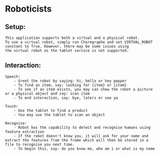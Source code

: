 # Roboticists


## Setup:
    This application supports both a virtual and a physical robot. 
    To use a virtual robot, simply run Choregraphe and set VIRTUAL_ROBOT constant to True. However, there may be some issues using 
    the virtual robot as the tablet service is not supported.
    
## Interaction:
    Speech:
        - Greet the robot by saying: hi, hello or hey pepper
        - To find an item, say: looking for {item} or {item}
        - To see if an item exists, you may can show the robot a picture or a physical object and say: scan item
        - To end interaction, say: bye, laters or see ya

    Touch:
        - Use the tablet to find a product
        - You may use the tablet to scan an object

    Recognise:
        - Robot has the capability to detect and recognise humans using feature extraction
        - If the robot doesn't know you, it will ask for your name and extract the features from the frame which will then be stored in a file to recognise you next time.
        - To begin this, say: do you know me, who am i or what is my name
